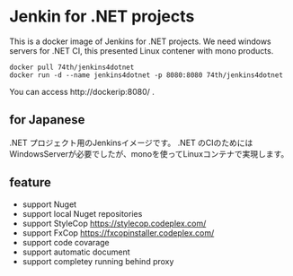 # Jenkin for .NET projects

This is a docker image of Jenkins for .NET projects.
We need windows servers for .NET CI, this presented Linux contener with mono products.

```
docker pull 74th/jenkins4dotnet
docker run -d --name jenkins4dotnet -p 8080:8080 74th/jenkins4dotnet
```

You can access http://dockerip:8080/ .

## for Japanese

.NET プロジェクト用のJenkinsイメージです。
.NET のCIのためにはWindowsServerが必要でしたが、monoを使ってLinuxコンテナで実現します。

## feature

* support Nuget
* support local Nuget repositories
* support StyleCop https://stylecop.codeplex.com/
* support FxCop https://fxcopinstaller.codeplex.com/
* support code covarage
* support automatic document
* support completey running behind proxy
